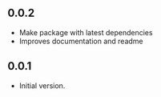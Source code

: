 ## 0.0.2

- Make package with latest dependencies
- Improves documentation and readme

## 0.0.1

- Initial version.
